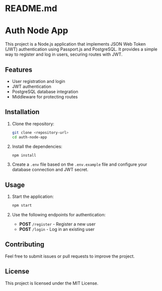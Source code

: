 # README.md

# Auth Node App

This project is a Node.js application that implements JSON Web Token (JWT) authentication using Passport.js and PostgreSQL. It provides a simple way to register and log in users, securing routes with JWT.

## Features

- User registration and login
- JWT authentication
- PostgreSQL database integration
- Middleware for protecting routes

## Installation

1. Clone the repository:

   ```bash
   git clone <repository-url>
   cd auth-node-app
   ```

2. Install the dependencies:

   ```bash
   npm install
   ```

3. Create a `.env` file based on the `.env.example` file and configure your database connection and JWT secret.

## Usage

1. Start the application:

   ```bash
   npm start
   ```

2. Use the following endpoints for authentication:

   - **POST** `/register` - Register a new user
   - **POST** `/login` - Log in an existing user

## Contributing

Feel free to submit issues or pull requests to improve the project.

## License

This project is licensed under the MIT License.